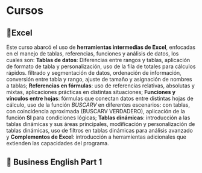 # Cursos

## 📗Excel
Este curso abarcó el uso de **herramientas intermedias de Excel**, enfocadas en el manejo de tablas, referencias, funciones y análisis de datos, los cuales son: **Tablas de datos**: Diferencias entre rangos y tablas, aplicación de formato de tabla y personalización, uso de la fila de totales para cálculos rápidos. filtrado y segmentación de datos, ordenación de información, conversión entre tabla y rango, ajuste de tamaño y asignación de nombres a tablas; **Referencias en fórmulas**: uso de referencias relativas, absolutas y mixtas, aplicaciones prácticas en distintas situaciones; **Funciones y vínculos entre hojas**: fórmulas que conectan datos entre distintas hojas de cálculo, uso de la función *BUSCARV* en diferentes escenarios: con tablas, con coincidencia aproximada (BUSCARV VERDADERO), aplicación de la función **SI** para condiciones lógicas; **Tablas dinámicas**: introducción a las tablas dinámicas y sus áreas principales, modificación y personalización de tablas dinámicas, uso de filtros en tablas dinámicas para análisis avanzado y **Complementos de Excel**: introducción a herramientas adicionales que extienden las capacidades del programa.  

## 💼 Business English Part 1

